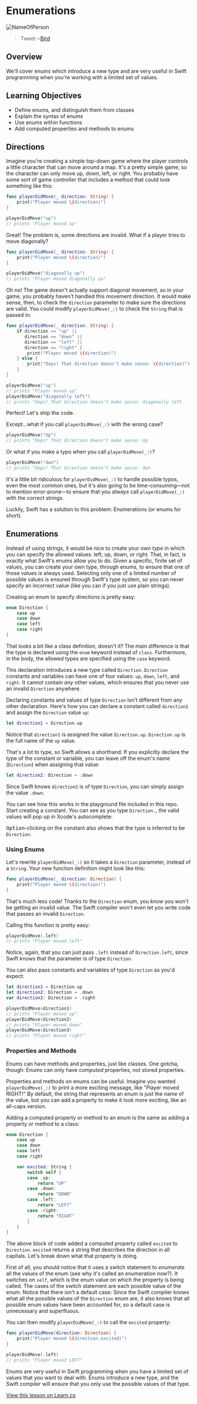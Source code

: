 # Enumerations

![NameOfPerson](http://i.imgur.com/Oa3eJLw.jpg?1)  

> Tweet ~[Bird](https://en.wikipedia.org/wiki/Bird)
 
## Overview

We'll cover enums which introduce a new type and are very useful in Swift programming when you're working with a limited set of values.

## Learning Objectives

* Define enums, and distinguish them from classes
* Explain the syntax of enums
* Use enums within functions
* Add computed properties and methods to enums

## Directions

Imagine you're creating a simple top-down game where the player controls a little character that can move around a map. It's a pretty simple game, so the character can only move up, down, left, or right. You probably have some sort of game controller that includes a method that could look something like this:

```swift
func playerDidMove(_ direction: String) {
    print("Player moved \(direction)")
}

playerDidMove("up")
// prints "Player moved up"
```

Great! The problem is, some directions are invalid. What if a player tries to move diagonally?

```swift
func playerDidMove(_ direction: String) {
    print("Player moved \(direction)")
}

playerDidMove("diagonally up")
// prints "Player moved diagonally up"
```

Oh no! The game doesn't actually support diagonal movement, so in your game, you probably haven't handled this movement direction. It would make sense, then, to check the `direction` parameter to make sure the directions are valid. You could modify `playerDidMove(_:)` to check the `String` that is passed in:

```swift
func playerDidMove(_ direction: String) {
    if direction == "up" ||
       direction == "down" ||
       direction == "left" ||
       direction == "right" {
        print("Player moved \(direction)")
    } else {
        print("Oops! That direction doesn't make sense: \(direction)")
    }
}

playerDidMove("up")
// prints "Player moved up"
playerDidMove("diagonally left")
// prints "Oops! That direction doesn't make sense: diagonally left
```

Perfect! Let's ship the code.

Except...what if you call `playerDidMove(_:)` with the wrong case?

```swift
playerDidMove("Up")
// prints "Oops! That direction doesn't make sense: Up
```

Or what if you make a typo when you call `playerDidMove(_:)`?

```swift
playerDidMove("dwn")
// prints "Oops! That direction doesn't make sense: dwn
```

It's a little bit ridiculous for `playerDidMove(_:)` to handle possible typos, even the most common ones, but it's also going to be time-consuming—not to mention error-prone—to ensure that you _always_ call `playerDidMove(_:)` with the correct strings.

Luckily, Swift has a solution to this problem: Enumerations (or enums for short).

## Enumerations

Instead of using strings, it would be nice to create your own _type_ in which you can specify the allowed values: left, up, down, or right. That, in fact, is exactly what Swift's enums allow you to do. Given a specific, finite set of values, you can create your own type, through enums, to ensure that one of those values is always used. Selecting only one of a limited number of possible values is ensured through Swift's type system, so you can never specify an incorrect value (like you can if you just use plain strings).

Creating an enum to specify directions is pretty easy:

```swift
enum Direction {
    case up
    case down
    case left
    case right
}
```

That looks a bit like a class definition, doesn't it? The main difference is that the type is declared using the `enum` keyword instead of `class`. Furthermore, in the body, the allowed types are specified using the `case` keyword.

This declaration introduces a new type called `Direction`. `Direction` constants and variables can have one of four values: `up`, `down`, `left`, and `right`. It cannot contain _any_ other values, which ensures that you never use an invalid `Direction` anywhere.

Declaring constants and values of type `Direction` isn't different from any other declaration. Here's how you can declare a constant called `direction1` and assign the `Direction` value `up`:

```swift
let direction1 = Direction.up
```

Notice that `direction1` is assigned the value `Direction.up`. `Direction.up` is the full name of the `up` value.

That's a lot to type, so Swift allows a shorthand: If you explicitly declare the type of the constant or variable, you can leave off the enum's name (`Direction`) when assigning that value:

```swift
let direction2: Direction = .down
```

Since Swift knows `direction2` is of type `Direction`, you can simply assign the value `.down`.

You can see how this works in the playground file included in this repo. Start creating a constant. You can see as you type `Direction.`, the valid values will pop up in Xcode's autocomplete:



<kbd>Option</kbd>-clicking on the constant also shows that the type is inferred to be `Direction`:


### Using Enums

Let's rewrite `playerDidMove(_:)` so it takes a `Direction` parameter, instead of a `String`. Your new function definition might look like this:

```swift
func playerDidMove(_ direction: Direction) {
    print("Player moved \(direction)")
}
```

That's much less code! Thanks to the `Direction` enum, you _know_ you won't be getting an invalid value. The Swift compiler won't even let you write code that passes an invalid `Direction`.

Calling this function is pretty easy:

```swift
playerDidMove(.left)
// prints "Player moved left"
```

Notice, again, that you can just pass `.left` instead of `Direction.left`, since Swift knows that the parameter is of type `Direction`.

You can also pass constants and variables of type `Direction` as you'd expect:

```swift
let direction1 = Direction.up
let direction2: Direction = .down
var direction3: Direction = .right

playerDidMove(direction1)
// prints "Player moved up"
playerDidMove(direction2)
// prints "Player moved down"
playerDidMove(direction3)
// prints "Player moved right"
```

### Properties and Methods

Enums can have methods and properties, just like classes. One gotcha, though: Enums can only have _computed_ properties, not stored properties.

Properties and methods on enums can be useful. Imagine you wanted `playerDidMove(_:)` to print a more exciting message, like "Player moved RIGHT!" By default, the string that represents an enum is just the name of the value, but you can add a property to make it look more exciting, like an all-caps version.

Adding a computed property or method to an enum is the same as adding a property or method to a class:

```swift
enum Direction {
    case up
    case down
    case left
    case right

    var excited: String {
        switch self {
        case .up:
            return "UP"
        case .down:
            return "DOWN"
        case .left:
            return "LEFT"
        case .right:
            return "RIGHT"
        }
    }
}
```

The above block of code added a computed property called `excited` to `Direction`. `excited` returns a string that describes the direction in all capitals. Let's break down what that property is doing.

First of all, you should notice that it uses a switch statement to _enumerate_ all the values of the enum (see why it's called an enumeration now?). It switches on `self`, which is the enum value on which the property is being called. The cases of the switch statement are each possible value of the enum. Notice that there isn't a default case: Since the Swift compiler knows what all the possible values of the `Direction` enum are, it also knows that all possible enum values have been accounted for, so a default case is unnecessary and superfluous.

You can then modify `playerDidMove(_:)` to call the `excited` property:

```swift
func playerDidMove(direction: Direction) {
    print("Player moved \(direction.excited)")
}

playerDidMove(.left)
// prints "Player moved LEFT"
```

Enums are very useful in Swift programming when you have a limited set of values that you want to deal with. Enums introduce a new type, and the Swift compiler will ensure that you only use the possible values of that type.

<a href='https://learn.co/lessons/Enumerations' data-visibility='hidden'>View this lesson on Learn.co</a>
